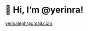 # 👋 Hi, I’m @yerinra! 
yerinaleph@gmail.com

<!---### YERIN RA
Frontend Web Developer
<br><br/>
🚧🚧🚧🚧🚧🚧🚧🚧🚧🚧🚧🚧🚧🚧🚧🚧🚧🚧🚧🚧🚧 under construction... 🚧🚧🚧🚧🚧🚧🚧🚧🚧🚧🚧🚧🚧🚧🚧🚧🚧🚧🚧🚧🚧🚧🚧🚧🚧
#### 🎙 About Me


#### 🛠 Skills
- Language:  JavaScript, TypeScript
- Front-end:
  - Library & Framework : React, Next.js
  - Style : HTML/CSS/SCSS, Styled-components, tailwindCSS, Framer-motion
  - State-management: Recoil, Zustand, React-query
  - Etc: Firebase
- Tools : Git, Github, Notion, Slack, Figma

#### 📮 Contacts
- Email : yerinaleph@gmail.com
  


- 👀 I’m interested in ...
- 🌱 I’m currently learning JavaScript
- 💞️ I’m looking to collaborate on ...
- 📫 How to reach me ...
yerinra/yerinra is a ✨ special ✨ repository because its `README.md` (this file) appears on your GitHub profile.
You can click the Preview link to take a look at your changes.
<img src="https://img.shields.io/badge/JavaScript-F7DF1E?style=flat-square&logo=JavaScript&logoColor=black"/> <img src="https://img.shields.io/badge/TypeScript-3178C6?style=flat-square&logo=TypeScript&logoColor=white"/>
 
<img src="https://img.shields.io/badge/React-61DAFB?style=flat-square&logo=React&logoColor=black"/>

<img src="https://img.shields.io/badge/Next.js-000000?style=flat-square&logo=Next.js&logoColor=white"/>
<img src="https://img.shields.io/badge/HTML5-E34F26?style=flat-square&logo=HTML5&logoColor=white"/>
<img src="https://img.shields.io/badge/CSS3-1572B6?style=flat-square&logo=CSS3&logoColor=white"/>

--->
